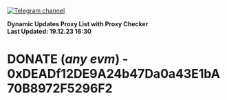 [![Telegram channel](https://img.shields.io/endpoint?url=https://runkit.io/damiankrawczyk/telegram-badge/branches/master?url=https://t.me/n4z4v0d)](https://t.me/n4z4v0d) 

**Dynamic Updates Proxy List with Proxy Checker**  
**Last Updated: 19.12.23 16:30**

# DONATE (_any evm_) - 0xDEADf12DE9A24b47Da0a43E1bA70B8972F5296F2
